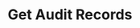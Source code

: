 ---
title: Get Audit Records
excerpt: Get the audit records of a workspace, sorted from most recent to oldest.
api:
  file: botpress-api.json
  operationId: getAuditRecords
deprecated: false
hidden: false
metadata:
  title: ''
  description: ''
  robots: index
next:
  description: ''
---